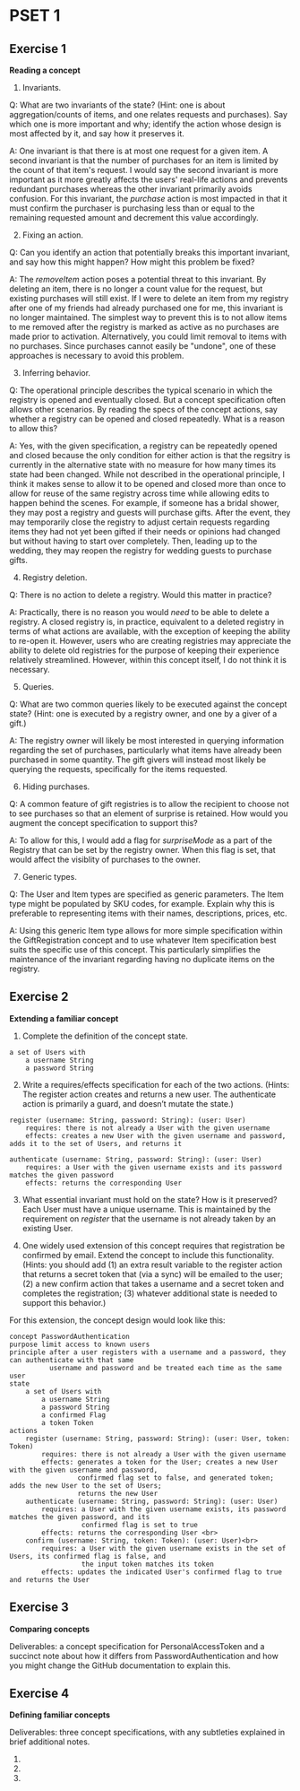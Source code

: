 # PSET 1
## Exercise 1
**Reading a concept**
1. Invariants. 

Q: What are two invariants of the state? (Hint: one is about aggregation/counts of items, and one relates requests and purchases). Say which one is more important and why; identify the action whose design is most affected by it, and say how it preserves it.

A: One invariant is that there is at most one request for a given item. A second invariant is that the number of purchases for an item is limited by the count of that item's request. I would say the second invariant is more important as it more greatly affects the users' real-life actions and prevents redundant purchases whereas the other invariant primarily avoids confusion. For this invariant, the *purchase* action is most impacted in that it must confirm the purchaser is purchasing less than or equal to the remaining requested amount and decrement this value accordingly.

2. Fixing an action. 

Q: Can you identify an action that potentially breaks this important invariant, and say how this might happen? How might this problem be fixed?

A: The *removeItem* action poses a potential threat to this invariant. By deleting an item, there is no longer a count value for the request, but existing purchases will still exist. If I were to delete an item from my registry after one of my friends had already purchased one for me, this invariant is no longer maintained. The simplest way to prevent this is to not allow items to me removed after the registry is marked as active as no purchases are made prior to activation. Alternatively, you could limit removal to items with no purchases. Since purchases cannot easily be "undone", one of these approaches is necessary to avoid this problem.

3. Inferring behavior.

Q: The operational principle describes the typical scenario in which the registry is opened and eventually closed. But a concept specification often allows other scenarios. By reading the specs of the concept actions, say whether a registry can be opened and closed repeatedly. What is a reason to allow this?

A:  Yes, with the given specification, a registry can be repeatedly opened and closed because the only condition for either action is that the regsitry is currently in the alternative state with no measure for how many times its state had been changed. While not described in the operational principle, I think it makes sense to allow it to be opened and closed more than once to allow for reuse of the same registry across time while allowing edits to happen behind the scenes. For example, if someone has a bridal shower, they may post a registry and guests will purchase gifts. After the event, they may temporarily close the registry to adjust certain requests regarding items they had not yet been gifted if their needs or opinions had changed but without having to start over completely. Then, leading up to the wedding, they may reopen the registry for wedding guests to purchase gifts. 

4. Registry deletion. 

Q: There is no action to delete a registry. Would this matter in practice?

A: Practically, there is no reason you would *need* to be able to delete a registry. A closed registry is, in practice, equivalent to a deleted registry in terms of what actions are available, with the exception of keeping the ability to re-open it. However, users who are creating registries may appreciate the ability to delete old registries for the purpose of keeping their experience relatively streamlined. However, within this concept itself, I do not think it is necessary.

5. Queries. 

Q: What are two common queries likely to be executed against the concept state? (Hint: one is executed by a registry owner, and one by a giver of a gift.)

A: The registry owner will likely be most interested in querying information regarding the set of purchases, particularly what items have already been purchased in some quantity. The gift givers will instead most likely be querying the requests, specifically for the items requested.

6. Hiding purchases. 

Q: A common feature of gift registries is to allow the recipient to choose not to see purchases so that an element of surprise is retained. How would you augment the concept specification to support this?

A: To allow for this, I would add a flag for *surpriseMode* as a part of the Registry that can be set by the registry owner. When this flag is set, that would affect the visiblity of purchases to the owner. 

7. Generic types. 

Q: The User and Item types are specified as generic parameters. The Item type might be populated by SKU codes, for example. Explain why this is preferable to representing items with their names, descriptions, prices, etc.

A: Using this generic Item type allows for more simple specification within the GiftRegistration concept and to use whatever Item specification best suits the specific use of this concept. This particularly simplifies the maintenance of the invariant regarding having no duplicate items on the registry.

## Exercise 2
**Extending a familiar concept**
1. Complete the definition of the concept state.
```
a set of Users with
    a username String
    a password String
```
2. Write a requires/effects specification for each of the two actions. (Hints: The register action creates and returns a new user. The authenticate action is primarily a guard, and doesn’t mutate the state.)
```
register (username: String, password: String): (user: User)
    requires: there is not already a User with the given username
    effects: creates a new User with the given username and password, adds it to the set of Users, and returns it

authenticate (username: String, password: String): (user: User)
    requires: a User with the given username exists and its password matches the given password
    effects: returns the corresponding User
```
3. What essential invariant must hold on the state? How is it preserved? <br>
Each User must have a unique username. This is maintained by the requirement on *register* that the username is not already taken by an existing User.

4. One widely used extension of this concept requires that registration be confirmed by email. Extend the concept to include this functionality. (Hints: you should add (1) an extra result variable to the register action that returns a secret token that (via a sync) will be emailed to the user; (2) a new confirm action that takes a username and a secret token and completes the registration; (3) whatever additional state is needed to support this behavior.)

For this extension, the concept design would look like this:
```
concept PasswordAuthentication
purpose limit access to known users
principle after a user registers with a username and a password, they can authenticate with that same 
          username and password and be treated each time as the same user
state
    a set of Users with
        a username String
        a password String
        a confirmed Flag
        a token Token
actions
    register (username: String, password: String): (user: User, token: Token)
        requires: there is not already a User with the given username
        effects: generates a token for the User; creates a new User with the given username and password,  
                 confirmed flag set to false, and generated token; adds the new User to the set of Users; 
                 returns the new User
    authenticate (username: String, password: String): (user: User)
        requires: a User with the given username exists, its password matches the given password, and its 
                  confirmed flag is set to true
        effects: returns the corresponding User <br>
    confirm (username: String, token: Token): (user: User)<br>
        requires: a User with the given username exists in the set of Users, its confirmed flag is false, and 
                  the input token matches its token
        effects: updates the indicated User's confirmed flag to true and returns the User
```
## Exercise 3
**Comparing concepts**

Deliverables: a concept specification for PersonalAccessToken and a succinct note about how it differs from PasswordAuthentication and how you might change the GitHub documentation to explain this.

## Exercise 4
**Defining familiar concepts**

Deliverables: three concept specifications, with any subtleties explained in brief additional notes.

1. 

2. 

3. 